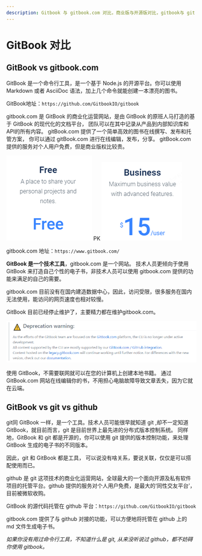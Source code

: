 ```yaml
---
description: Gitbook 与 gitbook.com 对比，商业版与开源版对比，gitbook与 git 的对比，gitbook 与 github对比
---
```


# GitBook 对比

## GitBook vs gitbook.com

GitBook 是一个命令行工具，是一个基于 Node.js 的开源平台。你可以使用 Markdown 或者 AsciiDoc 语法，加上几个命令就能创建一本漂亮的图书。

GitBook地址：`https://github.com/GitbookIO/gitbook`

gitbook.com 是 GitBook 的商业化运营网站，是由 GitBook 的原班人马打造的基于 GitBook 的现代化的文档平台， 团队可以在其中记录从产品到内部知识库和API的所有内容。
gitBook.com 提供了一个简单高效的图书在线撰写、发布和托管方案， 你可以通过 gitBook.com 进行在线编辑，发布，分享。
gitBook.com 提供的服务对个人用户免费，但是商业版权比较贵。

![免费版](../images/free.png) PK ![商业版](../images/business.png)

gitbook.com 地址：`https://www.gitbook.com/`

**GitBook 是一个技术工具**，gitbook.com 是一个网站。
技术人员更倾向于使用 GitBook 来打造自己个性的电子书，非技术人员可以使用 gitbook.com 提供的功能来满足的自己的需要。

gitbook.com 目前没有在国内建造数据中心，因此，访问受限，很多服务在国内无法使用，能访问的网页速度也相对较慢。

GitBook 目前已经停止维护了，主要精力都在维护gitbook.com。

![停止维护声明](../images/deprecation.png)

使用 GitBook，不需要联网就可以在您的计算机上创建本地书籍。
通过 GitBook.com 网站在线编辑你的书，不用担心电脑故障导致文章丢失，因为它就在云端。

## GitBook vs git vs github

git同 GitBook 一样，是一个工具。技术人员可能很早就知道 git ,却不一定知道 GitBook，就目前而言，git  是目前世界上最先进的分布式版本控制系统。
同样地，GitBook 和 git 都是开源的，你可以使用 git 提供的版本控制功能，来处理 GitBook 生成的电子书的不同版本。

因此，git 和 GitBook 都是工具， 可以说没有啥关系，要说关联，仅仅是可以搭配使用而已。

github 是 git 这项技术的商业化运营网站，全球最大的一个面向开源及私有软件项目的托管平台。github 提供的服务对个人用户免费，是最大的‘同性交友平台’，目前被微软收购。

GitBook 的源代码托管在 github 平台：`https://github.com/GitbookIO/gitbook`

gitbook.com 提供了与 github 对接的功能，可以方便地将托管在 github 上的 md 文件生成电子书。

_如果你没有用过命令行工具，不知道什么是 git, 从来没听说过 github，都不妨碍你使用 gitbook。_